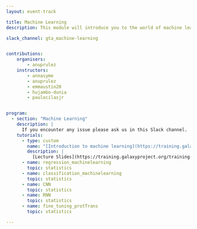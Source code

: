 ```yaml
---
layout: event-track

title: Machine Learning
description: This module will introduce you to the world of machine learning using Galaxy. Start with the tutorial at your own pace. If you need support during the event contact us via the gta_machine-learning Slack Channel. # [#gta_machine-learning](https://gtnsmrgsbord.slack.com/archives/C07NKBAU05A).

slack_channel: gta_machine-learning


contributions:
    organisers:
        - anuprulez
    instructors:
        - annasyme
        - anuprulez
        - emmaustin20
        - hujambo-dunia
        - paulocilasjr


program:
  - section: "Machine Learning" 
    description: |
      If you encounter any issue please ask us in this Slack channel. 
    tutorials:
      - type: custom
        name: "[Introduction to machine learning](https://training.galaxyproject.org/training-material/topics/statistics/tutorials/machinelearning/slides.html)"
        description: |
          [Lecture Slides](https://training.galaxyproject.org/training-material/topics/statistics/tutorials/machinelearning/slides.html); [Lecture Video](https://training.galaxyproject.org/training-material/topics/statistics/tutorials/machinelearning/recordings/)
      - name: regression_machinelearning
        topic: statistics
      - name: classification_machinelearning
        topic: statistics
      - name: CNN
        topic: statistics
      - name: RNN
        topic: statistics
      - name: fine_tuning_protTrans
        topic: statistics

---
```

